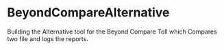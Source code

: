 # BeyondCompareAlternative
Building the Alternative tool for the Beyond Compare Toll which Compares two file and logs the reports.
